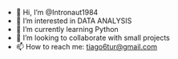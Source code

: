 - 👋 Hi, I’m @Intronaut1984
- 👀 I’m interested in DATA ANALYSIS
- 🌱 I’m currently learning Python
- 💞️ I’m looking to collaborate with small projects
- 📫 How to reach me: tiago6tur@gmail.com

<!---
Intronaut1984/Intronaut1984 is a ✨ special ✨ repository because its `README.md` (this file) appears on your GitHub profile.
You can click the Preview link to take a look at your changes.
--->
